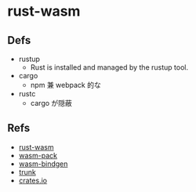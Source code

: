 # rust-wasm

## Defs

- rustup
  - Rust is installed and managed by the rustup tool.
- cargo
  - npm 兼 webpack 的な
- rustc
  - cargo が隠蔽

## Refs

- [rust-wasm](https://rustwasm.github.io/docs/book/introduction.html)
- [wasm-pack](https://rustwasm.github.io/wasm-pack/book/)
- [wasm-bindgen](https://rustwasm.github.io/docs/wasm-bindgen/)
- [trunk](https://trunkrs.dev/)
- [crates.io](https://crates.io/)
